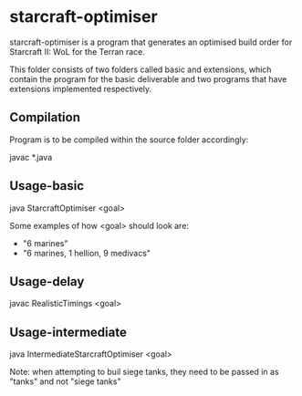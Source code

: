 # starcraft-optimiser

starcraft-optimiser is a program that generates an optimised build order for
    Starcraft II: WoL for the Terran race.

This folder consists of two folders called basic and extensions, which contain the program for 
the basic deliverable and two programs that have extensions implemented respectively.

## Compilation
Program is to be compiled within the source folder accordingly:

javac *.java

## Usage-basic

java StarcraftOptimiser \<goal\>

Some examples of how \<goal\> should look are:
- "6 marines"
- "6 marines, 1 hellion, 9 medivacs"

## Usage-delay

javac RealisticTimings \<goal\>

## Usage-intermediate

java IntermediateStarcraftOptimiser \<goal\>

Note: when attempting to buil siege tanks, they need to be passed in as "tanks" and not "siege tanks"
